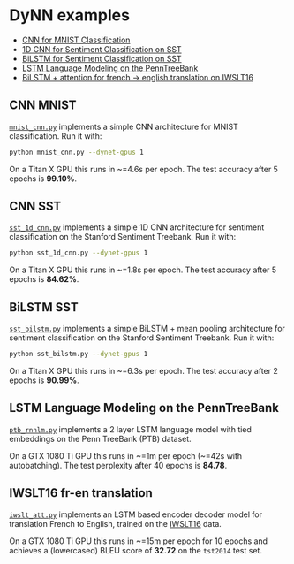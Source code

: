 # DyNN examples

- [CNN for MNIST Classification](cnn-mnist)
- [1D CNN for Sentiment Classification on SST](cnn-sst)
- [BiLSTM for Sentiment Classification on SST](bilstm-sst)
- [LSTM Language Modeling on the PennTreeBank](lstm-language-modeling-on-the-penntreebank)
- [BiLSTM + attention for french -> english translation on IWSLT16](iwslt16-fr-en-translation)

## CNN MNIST

[`mnist_cnn.py`](mnist_cnn.py) implements a simple CNN architecture for MNIST classification. Run it with:

```bash
python mnist_cnn.py --dynet-gpus 1
```

On a Titan X GPU this runs in ~=4.6s per epoch. The test accuracy after 5 epochs is **99.10%**.

## CNN SST

[`sst_1d_cnn.py`](sst_1d_cnn.py) implements a simple 1D CNN architecture for sentiment classification on the Stanford Sentiment Treebank. Run it with:

```bash
python sst_1d_cnn.py --dynet-gpus 1
```

On a Titan X GPU this runs in ~=1.8s per epoch. The test accuracy after 5 epochs is **84.62%**.

## BiLSTM SST

[`sst_bilstm.py`](sst_bilstm.py) implements a simple BiLSTM + mean pooling architecture for sentiment classification on the Stanford Sentiment Treebank. Run it with:

```bash
python sst_bilstm.py --dynet-gpus 1
```

On a Titan X GPU this runs in ~=6.3s per epoch. The test accuracy after 2 epochs is **90.99%**.

## LSTM Language Modeling on the PennTreeBank

[`ptb_rnnlm.py`](ptb_rnnlm.py) implements a 2 layer LSTM language model with tied embeddings on the Penn TreeBank (PTB) dataset.

On a GTX 1080 Ti GPU this runs in ~=1m per epoch (\~=42s with autobatching). The test perplexity after 40 epochs is **84.78**.

## IWSLT16 fr-en translation

[`iwslt_att.py`](iwslt_att.py) implements an LSTM based encoder decoder model for translation French to English, trained on the [IWSLT16](https://sites.google.com/site/iwsltevaluation2016/mt-track) data.

On a GTX 1080 Ti GPU this runs in ~=15m per epoch for 10 epochs and achieves a (lowercased) BLEU score of **32.72** on the `tst2014` test set.

